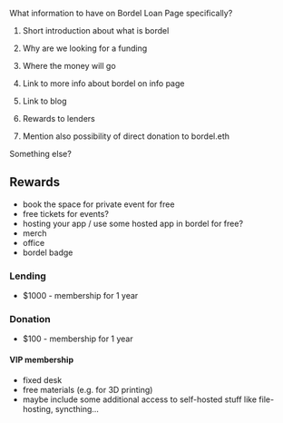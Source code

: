 What information to have on Bordel Loan Page specifically?

1) Short introduction about what is bordel

2) Why are we looking for a funding

3) Where the money will go

4) Link to more info about bordel on info page

5) Link to blog

6) Rewards to lenders

7) Mention also possibility of direct donation to bordel.eth

Something else?


## Rewards

- book the space for private event for free
- free tickets for events?
- hosting your app / use some hosted app in bordel for free?
- merch
- office
- bordel badge

### Lending
- $1000 - membership for 1 year


### Donation
- $100 - membership for 1 year


#### VIP membership
- fixed desk
- free materials (e.g. for 3D printing)
- maybe include some additional access to self-hosted stuff like file-hosting, syncthing...
